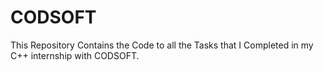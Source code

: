 # CODSOFT
This Repository Contains the Code to all the Tasks that I Completed in my C++ internship with CODSOFT. 
